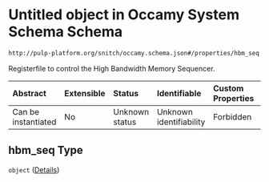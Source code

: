 # Untitled object in Occamy System Schema Schema

```txt
http://pulp-platform.org/snitch/occamy.schema.json#/properties/hbm_seq
```

Registerfile to control the High Bandwidth Memory Sequencer.

| Abstract            | Extensible | Status         | Identifiable            | Custom Properties | Additional Properties | Access Restrictions | Defined In                                                       |
| :------------------ | :--------- | :------------- | :---------------------- | :---------------- | :-------------------- | :------------------ | :--------------------------------------------------------------- |
| Can be instantiated | No         | Unknown status | Unknown identifiability | Forbidden         | Allowed               | none                | [occamy.schema.json*](occamy.schema.json "open original schema") |

## hbm_seq Type

`object` ([Details](occamy-properties-hbm_seq.md))
